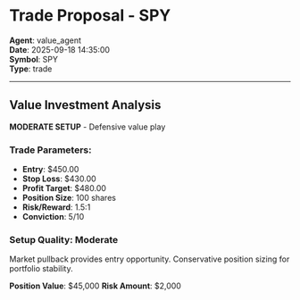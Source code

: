# Trade Proposal - SPY

**Agent**: value_agent  
**Date**: 2025-09-18 14:35:00  
**Symbol**: SPY  
**Type**: trade  

---

## Value Investment Analysis

**MODERATE SETUP** - Defensive value play

### Trade Parameters:
- **Entry**: $450.00
- **Stop Loss**: $430.00
- **Profit Target**: $480.00
- **Position Size**: 100 shares
- **Risk/Reward**: 1.5:1
- **Conviction**: 5/10

### Setup Quality: Moderate
Market pullback provides entry opportunity. Conservative position sizing
for portfolio stability.

**Position Value**: $45,000
**Risk Amount**: $2,000
